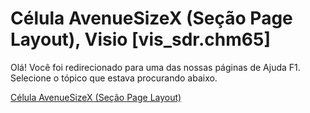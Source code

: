 
# Célula AvenueSizeX (Seção Page Layout), Visio [vis_sdr.chm65]

Olá! Você foi redirecionado para uma das nossas páginas de Ajuda F1. Selecione o tópico que estava procurando abaixo.

[Célula AvenueSizeX (Seção Page Layout)](http://msdn.microsoft.com/library/86fe25ed-590d-b2f0-5dfe-9746a19c6b04%28Office.15%29.aspx)
